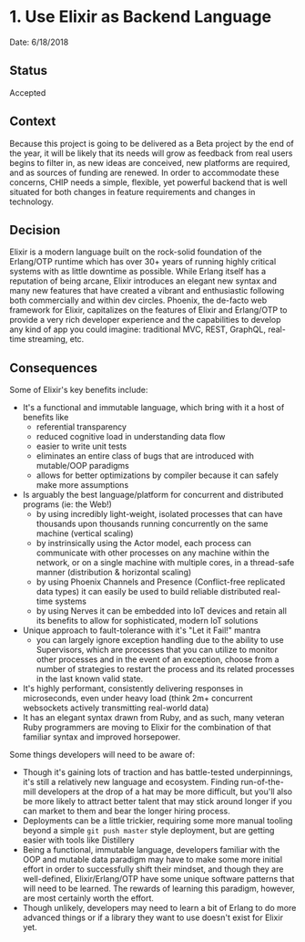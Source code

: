 # 1. Use Elixir as Backend Language
Date: 6/18/2018

## Status
Accepted

## Context
Because this project is going to be delivered as a Beta project by the end of the year, it will be likely that its needs will grow as feedback from real users begins to filter in, as new ideas are conceived, new platforms are required, and as sources of funding are renewed. In order to accommodate these concerns, CHIP needs a simple, flexible, yet powerful backend that is well situated for both changes in feature requirements and changes in technology. 

## Decision
Elixir is a modern language built on the rock-solid foundation of the Erlang/OTP runtime which has over 30+ years of running highly critical systems with as little downtime as possible. While Erlang itself has a reputation of being arcane, Elixir introduces an elegant new syntax and many new features that have created a vibrant and enthusiastic following both commercially and within dev circles. Phoenix, the de-facto web framework for Elixir, capitalizes on the features of Elixir and Erlang/OTP to provide a very rich developer experience and the capabilities to develop any kind of app you could imagine: traditional MVC, REST, GraphQL, real-time streaming, etc. 

## Consequences
Some of Elixir's key benefits include:

- It's a functional and immutable language, which bring with it a host of benefits like
    - referential transparency
    - reduced cognitive load in understanding data flow
    - easier to write unit tests
    - eliminates an entire class of bugs that are introduced with mutable/OOP paradigms
    - allows for better optimizations by compiler because it can safely make more assumptions
- Is arguably the best language/platform for concurrent and distributed programs (ie: the Web!)
    - by using incredibly light-weight, isolated processes that can have thousands upon thousands running concurrently on the same machine (vertical scaling)
    - by instrinsically using the Actor model, each process can communicate with other processes on any machine within the network, or on a single machine with multiple cores, in a thread-safe manner (distribution & horizontal scaling)
    - by using Phoenix Channels and Presence (Conflict-free replicated data types) it can easily be used to build reliable distributed real-time systems 
    - by using Nerves it can be embedded into IoT devices and retain all its benefits to allow for sophisticated, modern IoT solutions
- Unique approach to fault-tolerance with it's "Let it Fail!" mantra
    - you can largely ignore exception handling due to the ability to use Supervisors, which are processes that you can utilize to monitor other processes and in the event of an exception, choose from a number of strategies to restart the process and its related processes in the last known valid state.
- It's highly performant, consistently delivering responses in microseconds, even under heavy load (think 2m+ concurrent websockets actively transmitting real-world data)
- It has an elegant syntax drawn from Ruby, and as such, many veteran Ruby programmers are moving to Elixir for the combination of that familiar syntax and improved horsepower.

Some things developers will need to be aware of:

- Though it's gaining lots of traction and has battle-tested underpinnings, it's still a relatively new language and ecosystem. Finding run-of-the-mill developers at the drop of a hat may be more difficult, but you'll also be more likely to attract better talent that may stick around longer if you can market to them and bear the longer hiring process.
- Deployments can be a little trickier, requiring some more manual tooling beyond a simple `git push master` style deployment, but are getting easier with tools like Distillery
- Being a functional, immutable language, developers familiar with the OOP and mutable data paradigm may have to make some more initial effort in order to successfully shift their mindset, and though they are well-defined, Elixir/Erlang/OTP have some unique software patterns that will need to be learned. The rewards of learning this paradigm, however, are most certainly worth the effort.
- Though unlikely, developers may need to learn a bit of Erlang to do more advanced things or if a library they want to use doesn't exist for Elixir yet.
